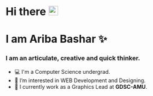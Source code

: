 # Hi there <img src="https://raw.githubusercontent.com/MartinHeinz/MartinHeinz/master/wave.gif" width="25px">
# I am Ariba Bashar :sparkles:

### I am an articulate, creative and quick thinker.

- 💻 I'm a Computer Science undergrad.
- 👀 I’m interested in WEB Development and Designing.
- 🌱 I currently work as a Graphics Lead at **GDSC-AMU**.
